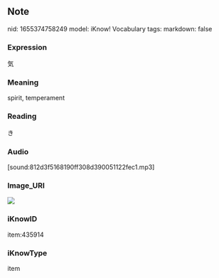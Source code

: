## Note
nid: 1655374758249
model: iKnow! Vocabulary
tags: 
markdown: false

### Expression
気

### Meaning
spirit, temperament

### Reading
き

### Audio
[sound:812d3f5168190ff308d390051122fec1.mp3]

### Image_URI
<img src="52047f07bd842836512d8f5b3820438f.jpg">

### iKnowID
item:435914

### iKnowType
item
